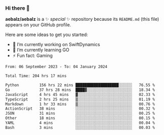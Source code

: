 ### Hi there 👋

**aebalz/aebalz** is a ✨ _special_ ✨ repository because its `README.md` (this file) appears on your GitHub profile.

Here are some ideas to get you started:

- 🔭 I’m currently working on SwiftDynamics
- 🌱 I’m currently learning GO
-  ⚡ Fun fact: Gaming
  
  <!--
- 👯 I’m looking to collaborate on ...
- 🤔 I’m looking for help with ...
- 💬 Ask me about ...
- 📫 How to reach me: ...
- 😄 Pronouns: ...
-->

<!--START_SECTION:waka-->

```txt
From: 06 September 2023 - To: 04 January 2024

Total Time: 204 hrs 17 mins

Python         156 hrs 22 mins ███████████████████░░░░░░   76.55 %
Go             37 hrs 28 mins  ████▓░░░░░░░░░░░░░░░░░░░░   18.34 %
JavaScript     4 hrs 45 mins   ▓░░░░░░░░░░░░░░░░░░░░░░░░   02.33 %
TypeScript     2 hrs 25 mins   ▒░░░░░░░░░░░░░░░░░░░░░░░░   01.19 %
Markdown       1 hr 33 mins    ▒░░░░░░░░░░░░░░░░░░░░░░░░   00.76 %
ActionScript   38 mins         ░░░░░░░░░░░░░░░░░░░░░░░░░   00.32 %
JSON           31 mins         ░░░░░░░░░░░░░░░░░░░░░░░░░   00.25 %
Other          18 mins         ░░░░░░░░░░░░░░░░░░░░░░░░░   00.15 %
YAML           4 mins          ░░░░░░░░░░░░░░░░░░░░░░░░░   00.04 %
Bash           3 mins          ░░░░░░░░░░░░░░░░░░░░░░░░░   00.03 %
```

<!--END_SECTION:waka-->
